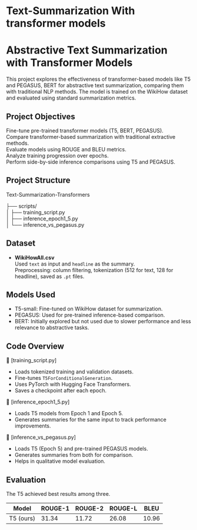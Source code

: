 # Text-Summarization With transformer models

# Abstractive Text Summarization with Transformer Models  
This project explores the effectiveness of transformer-based models like T5 and PEGASUS, BERT for abstractive text summarization, comparing them with traditional NLP methods. The model is trained on the WikiHow dataset and evaluated using standard summarization metrics.  
  
## Project Objectives  
Fine-tune pre-trained transformer models (T5, BERT, PEGASUS).  
Compare transformer-based summarization with traditional extractive methods.  
Evaluate models using ROUGE and BLEU metrics.  
Analyze training progression over epochs.  
Perform side-by-side inference comparisons using T5 and PEGASUS.  
  
## Project Structure  
Text-Summarization-Transformers  
 
├── scripts/  
│   ├── training_script.py  
│   ├── inference_epoch1_5.py  
│   └── inference_vs_pegasus.py  

  
## Dataset  
- **WikiHowAll.csv**  
  Used `text` as input and `headline` as the summary.  
  Preprocessing: column filtering, tokenization (512 for text, 128 for headline), saved as `.pt` files.  
  
##  Models Used  
- T5-small: Fine-tuned on WikiHow dataset for summarization.  
- PEGASUS: Used for pre-trained inference-based comparison.  
- BERT: Initially explored but not used due to slower performance and less relevance to abstractive tasks.  
  
## Code Overview  
  
🔹 [training_script.py]  
- Loads tokenized training and validation datasets.  
- Fine-tunes `T5ForConditionalGeneration`.  
- Uses PyTorch with Hugging Face Transformers.  
- Saves a checkpoint after each epoch.  
  
🔹 [inference_epoch1_5.py]  
- Loads T5 models from Epoch 1 and Epoch 5.  
- Generates summaries for the same input to track performance improvements.  
  
🔹 [inference_vs_pegasus.py]  
- Loads T5 (Epoch 5) and pre-trained PEGASUS models.  
- Generates summaries from both for comparison.  
- Helps in qualitative model evaluation.  
  
##  Evaluation 

The T5 achieved best results among three.
  
| Model      | ROUGE-1 | ROUGE-2 | ROUGE-L | BLEU  |  
|------------|---------|---------|---------|-------|  
| T5 (ours)  | 31.34   | 11.72   | 26.08   | 10.96 |  
  
  
  

